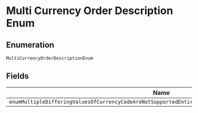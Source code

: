 
# Multi Currency Order Description Enum

## Enumeration

`MultiCurrencyOrderDescriptionEnum`

## Fields

| Name |
|  --- |
| `enumMultipleDifferingValuesOfCurrencyCodeAreNotSupportedEntireOrderRequestMustHaveTheSameCurrencyCode` |

